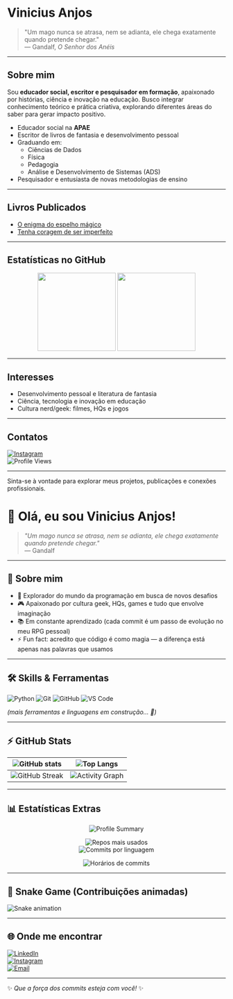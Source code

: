 # Vinicius Anjos

> "Um mago nunca se atrasa, nem se adianta, ele chega exatamente quando pretende chegar."  
> — Gandalf, *O Senhor dos Anéis*

---

## Sobre mim
Sou **educador social, escritor e pesquisador em formação**, apaixonado por histórias, ciência e inovação na educação. Busco integrar conhecimento teórico e prática criativa, explorando diferentes áreas do saber para gerar impacto positivo.  

- Educador social na **APAE**  
- Escritor de livros de fantasia e desenvolvimento pessoal  
- Graduando em:
  - Ciências de Dados  
  - Física  
  - Pedagogia  
  - Análise e Desenvolvimento de Sistemas (ADS)  
- Pesquisador e entusiasta de novas metodologias de ensino  

---

## Livros Publicados
- [O enigma do espelho mágico](https://loja.uiclap.com/titulo/ua35763/)  
- [Tenha coragem de ser imperfeito](https://loja.uiclap.com/titulo/ua38531/) 


  
---
## Estatísticas no GitHub

<div align="center">
  <img src="https://github-readme-stats.vercel.app/api?username=v-anjos&show_icons=true&theme=radical" height="180em"/>
  <img src="https://github-readme-stats.vercel.app/api/top-langs/?username=v-anjos&layout=compact&theme=radical" height="180em"/>
</div>

---

## Interesses
- Desenvolvimento pessoal e literatura de fantasia  
- Ciência, tecnologia e inovação em educação  
- Cultura nerd/geek: filmes, HQs e jogos

---

## Contatos
[![Instagram](https://img.shields.io/badge/-Instagram-E4405F?style=for-the-badge&logo=instagram&logoColor=white)](https://www.instagram.com/ovinianjos/)  
![Profile Views](https://komarev.com/ghpvc/?username=vanjosa&label=Visualizações&color=blueviolet&style=flat-square)

---

Sinta-se à vontade para explorar meus projetos, publicações e conexões profissionais.

# 👋 Olá, eu sou Vinicius Anjos!

> *"Um mago nunca se atrasa, nem se adianta, ele chega exatamente quando pretende chegar."*  
> — Gandalf

---

## 🚀 Sobre mim
- 🔭 Explorador do mundo da programação em busca de novos desafios  
- 🎮 Apaixonado por cultura geek, HQs, games e tudo que envolve imaginação  
- 📚 Em constante aprendizado (cada commit é um passo de evolução no meu RPG pessoal)  
- ⚡ Fun fact: acredito que código é como magia — a diferença está apenas nas palavras que usamos  

---

## 🛠️ Skills & Ferramentas

![Python](https://img.shields.io/badge/-Python-3776AB?logo=python&logoColor=white)
![Git](https://img.shields.io/badge/-Git-F05032?logo=git&logoColor=white)
![GitHub](https://img.shields.io/badge/-GitHub-181717?logo=github&logoColor=white)
![VS Code](https://img.shields.io/badge/-VS%20Code-007ACC?logo=visual-studio-code&logoColor=white)

*(mais ferramentas e linguagens em construção… 🚧)*

---

## ⚡ GitHub Stats

<div align="center">

| ![GitHub stats](https://github-readme-stats.vercel.app/api?username=SEU-USUARIO&show_icons=true&theme=radical) | ![Top Langs](https://github-readme-stats.vercel.app/api/top-langs/?username=SEU-USUARIO&layout=compact&theme=radical) |
|---|---|
| ![GitHub Streak](https://streak-stats.demolab.com/?user=SEU-USUARIO&theme=radical) | ![Activity Graph](https://github-readme-activity-graph.vercel.app/graph?username=SEU-USUARIO&theme=radical) |

</div>

---

## 📊 Estatísticas Extras

<div align="center">

![Profile Summary](https://github-profile-summary-cards.vercel.app/api/cards/profile-details?username=SEU-USUARIO&theme=radical)  

![Repos mais usados](https://github-profile-summary-cards.vercel.app/api/cards/repos-per-language?username=SEU-USUARIO&theme=radical)  
![Commits por linguagem](https://github-profile-summary-cards.vercel.app/api/cards/most-commit-language?username=SEU-USUARIO&theme=radical)  

![Horários de commits](https://github-profile-summary-cards.vercel.app/api/cards/productive-time?username=SEU-USUARIO&theme=radical&utcOffset=-3)  

</div>

---

## 🐍 Snake Game (Contribuições animadas)

![Snake animation](https://github.com/SEU-USUARIO/SEU-USUARIO/blob/output/github-contribution-grid-snake.svg)

---

## 🌐 Onde me encontrar

[![LinkedIn](https://img.shields.io/badge/-Vinicius%20Anjos-0A66C2?logo=linkedin&logoColor=white)](https://www.linkedin.com/in/SEU-LINKEDIN)  
[![Instagram](https://img.shields.io/badge/-Instagram-E4405F?logo=instagram&logoColor=white)](https://www.instagram.com/SEU-INSTAGRAM)  
[![Email](https://img.shields.io/badge/-Gmail-D14836?logo=gmail&logoColor=white)](mailto:SEU-EMAIL)

---

✨ *Que a força dos commits esteja com você!* ✨

